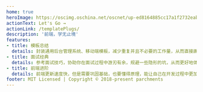 ```yaml
---
home: true
heroImage: https://oscimg.oschina.net/oscnet/up-ed8164885cc17a1f2732eab905cdb1d87c8.gif
actionText: Let's Go →
actionLink: /templatePlugs/
description: '前端，学无止境'
features:
- title: 模板总结
  details: 封装通用后台管理系统、移动端模板，减少重复并且不必要的工作量，从而直接画页面并对接接口。
- title: 面试经典
  details: 参考面试技巧，协助你在面试过程中游刃有余，规避一些隐形的坑，从而更好地体现自己的价值。
- title: 前端进阶
  details: 前端更新速度快，但是需要巩固基础，也要懂得原理，能让自己在开发过程中更加自信。
footer: MIT Licensed | Copyright © 2018-present parchments
---
```


<!-- ```
.
├── docs
│   ├── .vuepress (可选的)
│   │   ├── components (可选的)
│   │   ├── theme (可选的)
│   │   │   └── Layout.vue
│   │   ├── public (可选的)
│   │   ├── styles (可选的)
│   │   │   ├── index.styl
│   │   │   └── palette.styl
│   │   ├── templates (可选的, 谨慎配置)
│   │   │   ├── dev.html
│   │   │   └── ssr.html
│   │   ├── config.js (可选的)
│   │   └── enhanceApp.js (可选的)
│   │ 
│   ├── README.md
│   ├── guide
│   │   └── README.md
│   └── config.md
│ 
└── package.json
``` -->

